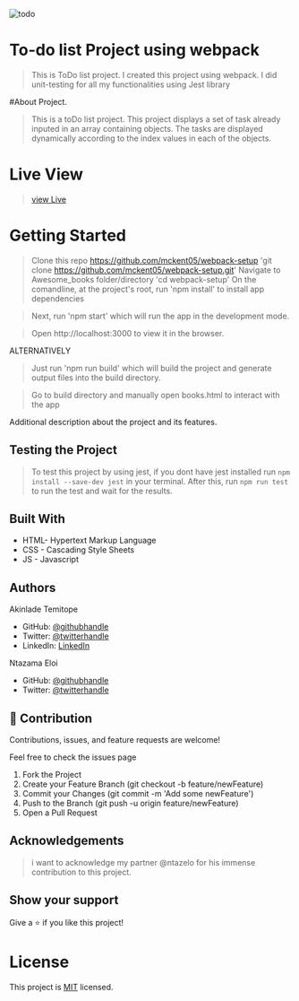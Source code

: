 ![todo](https://user-images.githubusercontent.com/73607512/138861232-494fa6e6-aec5-4e4b-b84d-34e71d99bf7a.jpg)
# To-do list Project using webpack

> This is ToDo list project.
> I created this project using webpack.
> I did unit-testing for all my functionalities using Jest library

#About Project.
> This is a toDo list project.
> This project displays a set of task already inputed in an array containing objects.
> The tasks are displayed dynamically according to the index values in each of the objects.


# Live View
> [view Live](https://mckent05.github.io/Webpack-setup/)

# Getting Started

> Clone this repo https://github.com/mckent05/webpack-setup
 'git clone https://github.com/mckent05/webpack-setup.git'
> Navigate to Awesome_books folder/directory
  'cd webpack-setup'
> On the comandline, at the project's root, run 'npm install' to install app dependencies

> Next, run 'npm start' which will run the app in the development mode.

> Open http://localhost:3000 to view it in the browser.

ALTERNATIVELY

> Just run 'npm run build' which will build the project and generate output files into the build directory.

> Go to build directory and manually open books.html to interact with the app


Additional description about the project and its features.

## Testing the Project
> To test this project by using jest, if you dont have jest installed run ```npm install --save-dev jest``` in your terminal. After this, run ```npm run test``` to run the test and wait for the results.

## Built With

- HTML- Hypertext Markup Language
- CSS - Cascading Style Sheets
- JS - Javascript

## Authors
Akinlade Temitope

- GitHub: [@githubhandle](https://github.com/mckent05)
- Twitter: [@twitterhandle](https://twitter.com/mckent05)
- LinkedIn: [LinkedIn](https://linkedin.com/in/AkinladeTemitope)

Ntazama Eloi

- GitHub: [@githubhandle](https://github.com/ntazelo)
- Twitter: [@twitterhandle](https://twitter.com/ntazamaE)



## 🤝 Contribution

Contributions, issues, and feature requests are welcome!

Feel free to check the issues page

1. Fork the Project
2. Create your Feature Branch (git checkout -b feature/newFeature)
3. Commit your Changes (git commit -m 'Add some newFeature')
4. Push to the Branch (git push -u origin feature/newFeature)
5. Open a Pull Request

## Acknowledgements

> i want to acknowledge my partner @ntazelo for his immense contribution to this project.


## Show your support

Give a ⭐️ if you like this project!

# License
This project is [MIT](./MIT.md) licensed.

